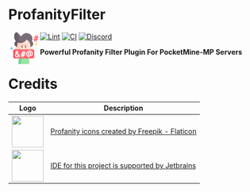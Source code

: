 # ProfanityFilter

<img src="assets/images/swearing.png" height="64" width="64" align="left"></img>

<!--
[![State](https://poggit.pmmp.io/shield.state/ProfanityFilter)](https://poggit.pmmp.io/p/ProfanityFilter)
[![API](https://poggit.pmmp.io/shield.api/ProfanityFilter)](https://poggit.pmmp.io/p/ProfanityFilter)
[![Downloads Total](https://poggit.pmmp.io/shield.dl.total/ProfanityFilter)](https://poggit.pmmp.io/p/ProfanityFilter)
[![Downloads](https://poggit.pmmp.io/shield.dl/ProfanityFilter)](https://poggit.pmmp.io/p/ProfanityFilter)
-->
[![Lint](https://poggit.pmmp.io/ci.shield/nhanaz-pm-pl/ProfanityFilter/ProfanityFilter)](https://poggit.pmmp.io/ci/nhanaz-pm-pl/ProfanityFilter/ProfanityFilter)
[![CI](https://github.com/nhanaz-pm-pl/ProfanityFilter/actions/workflows/phpstan.yml/badge.svg)](https://github.com/nhanaz-pm-pl/ProfanityFilter/actions/workflowsphpstan.yml)
[![Discord](https://img.shields.io/discord/929911970457583626.svg?label=&logo=discord&logoColor=ffffff&color=7389D8&labelColor=6A7EC2)](https://discord.gg/x4CrYtmWh)

**Powerful Profanity Filter Plugin For PocketMine-MP Servers**

# Credits

| Logo  | Description |
| ------------- | ----------- |
| <img src="https://media.flaticon.com/dist/min/img/logo/flaticon_negative.svg" height="64" width="64" align="left"> | <a href="https://www.flaticon.com/free-icons/profanity">Profanity icons created by Freepik - Flaticon</a> |
| <img src="https://resources.jetbrains.com/storage/products/company/brand/logos/PhpStorm_icon.png" height="64" width="64" align="left"> | <a href="https://jb.gg/OpenSourceSupport">IDE for this project is supported by Jetbrains</a> |
